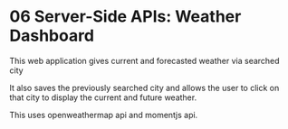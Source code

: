 # 06 Server-Side APIs: Weather Dashboard
This web application gives current and forecasted weather via searched city

It also saves the previously searched city and allows the user to click on that city to display the current and future weather.

This uses openweathermap api and momentjs api.
